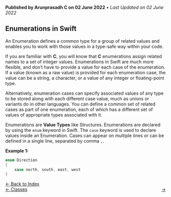 **Published by Arunprasadh C on 02 June 2022** • *Last Updated on 02 June 2022*

## Enumerations in Swift
An Enumeration defines a common type for a group of related values and enables you to work with those values in a type-safe way within your code.

If you are familiar with **C**, you will know that **C** enumerations assign related names to a set of integer values. Enumerations in Swift are much more flexible, and don’t have to provide a value for each case of the enumeration. If a value (known as a raw value) is provided for each enumeration case, the value can be a string, a character, or a value of any integer or floating-point type.

Alternatively, enumeration cases can specify associated values of any type to be stored along with each different case value, much as unions or variants do in other languages. You can define a common set of related cases as part of one enumeration, each of which has a different set of values of appropriate types associated with it.

Enumerations are **Value Types** like Structures. Enumerations are declared by using the `enum` keyword in Swift. The `case` keyword is used to declare values inside an Enumeration. Cases can appear on multiple lines or can be defined in a single line, separated by comma `,`.

**Example 1:**
```swift
enum Direction
{
    case north, south, east, west
}
```


<a href="https://techinessoverloaded.github.io/iOSAppDevBasics/index.html">&larr; Back to Index</a>
<br>
<span style="float: left">
<a href="https://techinessoverloaded.github.io/iOSAppDevBasics/classes.html">&larr; Classes</a>
</span>
<span style="float: right">
<a href="https://techinessoverloaded.github.io/iOSAppDevBasics/.html"> &rarr;</a>
</span>
